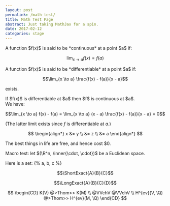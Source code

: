 ```yaml
---
layout: post
permalink: /math-test/
title: Math Test Page
abstract: Just taking MathJax for a spin.
date: 2017-02-12
categories: stage
---
```


<div class="definition">
A function $f(x)$ is said to be *continuous* at a point $a$ if:

$$\lim_{x \to a} f(x) = f(a)$$
</div>

<div class="definition">
A function $f(x)$ is said to be *differentiable* at a point $a$ if:

$$\lim_{x \to a} \frac{f(x) - f(a)}{x - a}$$

exists.
</div>

<div class="lemma">
If $f(x)$ is differentiable at $a$ then $f$ is continuous at $a$.
</div>
<div class="proof">
We have:

$$\lim_{x \to a} f(x) - f(a) = \lim_{x \to a} (x - a) \frac{f(x) - f(a)}{x - a} = 0$$

(The latter limit exists since $f$ is differentiable at $a$.)
</div>

$$
\begin{align*}
x &= y \\
&= z \\
&= a
\end{align*}
$$

The best things in life are free, and hence cost <span>$</span>0.

Macro test: let $(\R^n, \inner{\cdot, \cdot})$ be a Euclidean space.

Here is a set: {% a, b, c %}

$$\ShortExact{A}{B}{C}$$

$$\LongExact{A}{B}{C}{D}$$

$$
\begin{CD}
K(V) @>Thom>> K(M) \\
@VVchV @VVchV \\
H^{ev}(V, \Q) @>Thom>> H^{ev}(M, \Q)
\end{CD}
$$
